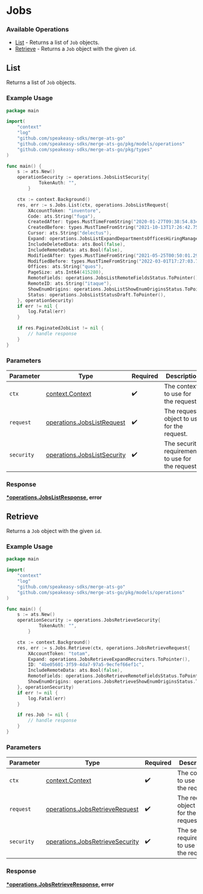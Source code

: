 # Jobs

### Available Operations

* [List](#list) - Returns a list of `Job` objects.
* [Retrieve](#retrieve) - Returns a `Job` object with the given `id`.

## List

Returns a list of `Job` objects.

### Example Usage

```go
package main

import(
	"context"
	"log"
	"github.com/speakeasy-sdks/merge-ats-go"
	"github.com/speakeasy-sdks/merge-ats-go/pkg/models/operations"
	"github.com/speakeasy-sdks/merge-ats-go/pkg/types"
)

func main() {
    s := ats.New()
    operationSecurity := operations.JobsListSecurity{
            TokenAuth: "",
        }

    ctx := context.Background()
    res, err := s.Jobs.List(ctx, operations.JobsListRequest{
        XAccountToken: "inventore",
        Code: ats.String("fuga"),
        CreatedAfter: types.MustTimeFromString("2020-01-27T09:38:54.834Z"),
        CreatedBefore: types.MustTimeFromString("2021-10-13T17:26:42.757Z"),
        Cursor: ats.String("delectus"),
        Expand: operations.JobsListExpandDepartmentsOfficesHiringManagers.ToPointer(),
        IncludeDeletedData: ats.Bool(false),
        IncludeRemoteData: ats.Bool(false),
        ModifiedAfter: types.MustTimeFromString("2021-05-25T00:50:01.296Z"),
        ModifiedBefore: types.MustTimeFromString("2022-03-01T17:27:03.796Z"),
        Offices: ats.String("quos"),
        PageSize: ats.Int64(415280),
        RemoteFields: operations.JobsListRemoteFieldsStatus.ToPointer(),
        RemoteID: ats.String("itaque"),
        ShowEnumOrigins: operations.JobsListShowEnumOriginsStatus.ToPointer(),
        Status: operations.JobsListStatusDraft.ToPointer(),
    }, operationSecurity)
    if err != nil {
        log.Fatal(err)
    }

    if res.PaginatedJobList != nil {
        // handle response
    }
}
```

### Parameters

| Parameter                                                                  | Type                                                                       | Required                                                                   | Description                                                                |
| -------------------------------------------------------------------------- | -------------------------------------------------------------------------- | -------------------------------------------------------------------------- | -------------------------------------------------------------------------- |
| `ctx`                                                                      | [context.Context](https://pkg.go.dev/context#Context)                      | :heavy_check_mark:                                                         | The context to use for the request.                                        |
| `request`                                                                  | [operations.JobsListRequest](../../models/operations/jobslistrequest.md)   | :heavy_check_mark:                                                         | The request object to use for the request.                                 |
| `security`                                                                 | [operations.JobsListSecurity](../../models/operations/jobslistsecurity.md) | :heavy_check_mark:                                                         | The security requirements to use for the request.                          |


### Response

**[*operations.JobsListResponse](../../models/operations/jobslistresponse.md), error**


## Retrieve

Returns a `Job` object with the given `id`.

### Example Usage

```go
package main

import(
	"context"
	"log"
	"github.com/speakeasy-sdks/merge-ats-go"
	"github.com/speakeasy-sdks/merge-ats-go/pkg/models/operations"
)

func main() {
    s := ats.New()
    operationSecurity := operations.JobsRetrieveSecurity{
            TokenAuth: "",
        }

    ctx := context.Background()
    res, err := s.Jobs.Retrieve(ctx, operations.JobsRetrieveRequest{
        XAccountToken: "totam",
        Expand: operations.JobsRetrieveExpandRecruiters.ToPointer(),
        ID: "4be05601-3f59-4da7-97a5-9ecfef66ef1c",
        IncludeRemoteData: ats.Bool(false),
        RemoteFields: operations.JobsRetrieveRemoteFieldsStatus.ToPointer(),
        ShowEnumOrigins: operations.JobsRetrieveShowEnumOriginsStatus.ToPointer(),
    }, operationSecurity)
    if err != nil {
        log.Fatal(err)
    }

    if res.Job != nil {
        // handle response
    }
}
```

### Parameters

| Parameter                                                                          | Type                                                                               | Required                                                                           | Description                                                                        |
| ---------------------------------------------------------------------------------- | ---------------------------------------------------------------------------------- | ---------------------------------------------------------------------------------- | ---------------------------------------------------------------------------------- |
| `ctx`                                                                              | [context.Context](https://pkg.go.dev/context#Context)                              | :heavy_check_mark:                                                                 | The context to use for the request.                                                |
| `request`                                                                          | [operations.JobsRetrieveRequest](../../models/operations/jobsretrieverequest.md)   | :heavy_check_mark:                                                                 | The request object to use for the request.                                         |
| `security`                                                                         | [operations.JobsRetrieveSecurity](../../models/operations/jobsretrievesecurity.md) | :heavy_check_mark:                                                                 | The security requirements to use for the request.                                  |


### Response

**[*operations.JobsRetrieveResponse](../../models/operations/jobsretrieveresponse.md), error**

